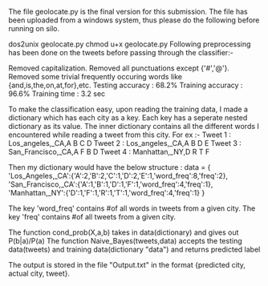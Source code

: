 The file geolocate.py is the final version for this submission. The file has been uploaded from a windows system, thus please do the following before running on silo.

dos2unix geolocate.py
chmod u+x geolocate.py
Following preprocessing has been done on the tweets before passing through the classifier:-

Removed capitalization.
Removed all punctuations except {'#','@'}.
Removed some trivial frequently occuring words like {and,is,the,on,at,for},etc.
Testing accuracy : 68.2% Training accuracy : 96.6% Training time : 3.2 sec

To make the classification easy, upon reading the training data, I made a dictionary which has each city as a key. Each key has a seperate nested dictionary as its value. The inner dictionary contains all the different words I encountered while reading a tweet from this city. For ex :- Tweet 1 : Los_angeles,_CA,A B C D Tweet 2 : Los_angeles,_CA,A B D E Tweet 3 : San_Francisco,_CA,A F B D Tweet 4 : Manhattan,_NY,D R T F

Then my dictionary would have the below structure : 
data = { 'Los_Angeles,_CA':{'A':2,'B':2,'C':1,'D':2,'E':1,'word_freq':8,'freq':2},
         'San_Francisco,_CA':{'A':1,'B':1,'D':1,'F':1,'word_freq':4,'freq':1},
         'Manhattan,_NY':{'D':1,'F':1,'R':1,'T':1,'word_freq':4,'freq':1} 
       }

The key 'word_freq' contains #of all words in tweets from a given city. The key 'freq' contains #of all tweets from a given city.

The function cond_prob(X,a,b) takes in data(dictionary) and gives out P(b|a)/P(a) The function Naive_Bayes(tweets,data) accepts the testing data(tweets) and training data(dictionary "data") and returns predicted label

The output is stored in the file "Output.txt" in the format {predicted city, actual city, tweet}.
